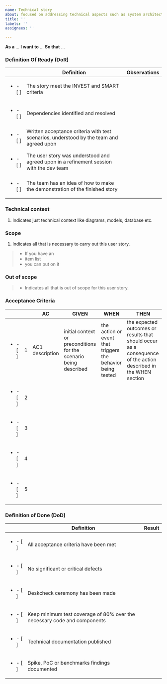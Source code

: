```yaml
---
name: Technical story
about: focused on addressing technical aspects such as system architecture, coding, database design, performance optimization, or integration of third-party tools or services. 
title: ''
labels: ''
assignees: ''

---
```

**As a** ...
**I want to** ...
**So that** ...

### Definition Of Ready (DoR)
|   | **Definition**                                   |  **Observations**  |
|---|----------------------------------------------|---|
|  <ul><li>- [ ] </li></ul> | The story meet the INVEST and SMART criteria                                            |   |
|  <ul><li>- [ ] </li></ul> | Dependencies identified and resolved                                                    |   |
|  <ul><li>- [ ] </li></ul> | Written acceptance criteria with test scenarios, understood by the team and agreed upon |  |
|  <ul><li>- [ ] </li></ul> | The user story was understood and agreed upon in a refinement session with the dev team |   |
|  <ul><li>- [ ] </li></ul> | The team has an idea of how to make the demonstration of the finished story             |   |

### Technical context
1. Indicates just technical context like diagrams, models, database etc.

### Scope
1. Indicates all that is necessary to carry out this user story.
> - If you have an
> - item list
> - you can put on it

### Out of scope
> - Indicates all that is out of scope for this user story.

### Acceptance Criteria
|   |   | AC                                                  | GIVEN                                                      | WHEN                     | THEN                                                                                                              |
|---|---|-----------------------------------------------------|------------------------------------------------------------|--------------------------|-------------------------------------------------------------------------------------------------------------------|
|  <ul><li>- [ ] </li></ul>  | 1 | AC1 description               | initial context or preconditions for the scenario being described           | the action or event that triggers the behavior being tested | the expected outcomes or results that should occur as a consequence of the action described in the WHEN section                                                                        |
|  <ul><li>- [ ] </li></ul>  | 2 |                                      |                                       |                                       |
|  <ul><li>- [ ] </li></ul>  | 3 |                                      |                                       |                                       |
|  <ul><li>- [ ] </li></ul>  | 4 |                                      |                                       |                                       |
|  <ul><li>- [ ] </li></ul>  | 5 |                                      |                                       |                                       |

### Definition of Done (DoD)
|   | **Definition**                                   |  **Result**  |
|---|----------------------------------------------|---|
|  <ul><li>- [ ] </li></ul>  | All acceptance criteria have been met        | |
|  <ul><li>- [ ] </li></ul>  | No significant or critical defects           | |
|  <ul><li>- [ ] </li></ul>  | Deskcheck ceremony has been made             | |
|  <ul><li>- [ ] </li></ul>  | Keep minimum test coverage of 80% over the necessary code and components            | |
|  <ul><li>- [ ] </li></ul>  | Technical documentation published            | |
|  <ul><li>- [ ] </li></ul>  | Spike, PoC or benchmarks findings documented | |
